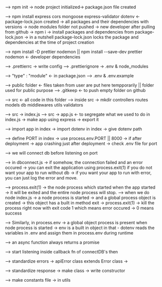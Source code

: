 --> npm init -> node project initialized-> package.json file created

--> npm install express cors mongoose express-validator dotenv <- package-lock.json created -> all packages and their dependencies with versions -> node modules folder not pushed -> new developer after pulling from github -> npm i -> install packages and dependencies from package-lock.json -> in a nutshell package-lock.json locks the package and dependencies at the time of project creation

--> npm install -D prettier nodemon || npm install --save-dev prettier nodemon <- developer dependencies

--> .prettierrc -> write config
--> .prettierignore -> .env & node_modules

--> "type" : "module" <- in package.json
--> .env & .env.example

--> public folder <- files taken from user are put here tempporarily || folder used for public purpose
--> .gitkeep <- to push empty folder on github

--> src <- all code in this folder
--> inside src -> mkdir controllers routes models db middlewares utils validators

--> src -> index.js
--> src -> app.js <- to segregate what we used to do in index.js -> make app using express -> export it

--> import app in index -> import dotenv in index -> give dotenv path

--> define PORT in index -> use process.env.PORT || 8000 -> if after deployment -> app crashing just after deployment -> check .env file for port

--> we will connect db before listening on port

--> in dbconnect.js -> if somehow, the connection failed and an error occured -> you can exit the application using process.exit(1) if you do not want your app to run without db -> if you want your app to run with error, you can just log the error and move.

--> process.exit(1) -> the node process which started when the app started -> it will be exited and the entire node process will stop.
--> when we do node index.js -> a node process is started -> and a global process object is created -> this object has a built in method exit -> process.exit(1) -> kill the process right now with exit code 1 which means error occured -> 0 means success

--> Similarly, in process.env -> a global object process is present when node process is started -> env is a built in object in that - dotenv reads the variables in .env and assign them in process.env during runtime

--> an async function always returns a promise

--> start listening inside callback fn of connectDB's then

--> standardize errors -> apiError class extends Error class ->

--> standardize response -> make class -> write constructor

--> make constants file -> in utils
